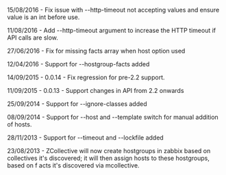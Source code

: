 15/08/2016 - Fix issue with --http-timeout not accepting values and ensure value is an int before use.

11/08/2016 - Add --http-timeout argument to increase the HTTP timeout if API calls are slow.

27/06/2016 - Fix for missing facts array when host option used

12/04/2016 - Support for --hostgroup-facts added

14/09/2015 - 0.0.14 - Fix regression for pre-2.2 support.

11/09/2015 - 0.0.13 - Support changes in API from 2.2 onwards

25/09/2014 - Support for --ignore-classes added

08/09/2014 - Support for --host and --template switch for manual addition of hosts.

28/11/2013 - Support for --timeout and --lockfile added

23/08/2013 - ZCollective will now create hostgroups in zabbix based on collectives it's discovered; it will then assign hosts to these hostgroups, based on f
acts it's discovered via mcollective.
